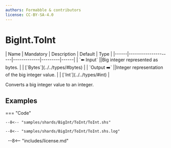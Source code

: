 ```yaml
---
authors: Formabble & contributors
license: CC-BY-SA-4.0
---
```



# BigInt.ToInt

<div class="sh-parameters" markdown="1">
| Name | Mandatory | Description | Default | Type |
|------|---------------------|-------------|---------|------|
| `⬅️ Input` ||Big integer represented as bytes. | | [`Bytes`](../../types/#bytes) |
| `Output ➡️` ||Integer representation of the big integer value. | | [`Int`](../../types/#int) |

</div>

Converts a big integer value to an integer.

## Examples

=== "Code"

  ```x86asm linenums="1"
  --8<-- "samples/shards/BigInt/ToInt/ToInt.shs"
  ```

  ```
  --8<-- "samples/shards/BigInt/ToInt/ToInt.shs.log"
  ```
&nbsp;
--8<-- "includes/license.md"

